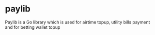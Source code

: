 # paylib
Paylib is a Go library which is used for airtime topup,  utility bills payment and for betting wallet topup
